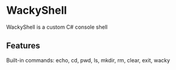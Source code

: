 # WackyShell

WackyShell is a custom C# console shell

## Features

Built-in commands: echo, cd, pwd, ls, mkdir, rm, clear, exit, wacky
